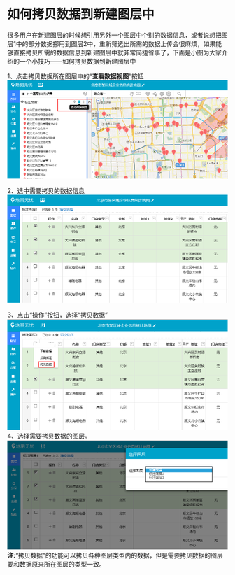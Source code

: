 # 如何拷贝数据到新建图层中

很多用户在新建图层的时候想引用另外一个图层中个别的数据信息，或者说想把图层1中的部分数据挪用到图层2中，重新筛选出所需的数据上传会很麻烦，如果能够直接拷贝所需的数据信息到新建图层中就非常简捷省事了，下面是小图为大家介绍的一个小技巧——如何拷贝数据到新建图层中

1、点击拷贝数据所在图层中的“**查看数据视图**”按钮
![](拷贝数据到新建图层中1.png)

2、选中需要拷贝的数据信息
![](拷贝数据到新建图层中2.png)

3、点击“操作”按钮，选择“拷贝数据”
![](拷贝数据到新建图层中3.png)
4、选择需要拷贝数据的图层。
![](拷贝数据到新建图层中4.png)
**注:**“拷贝数据”的功能可以拷贝各种图层类型内的数据，但是需要拷贝数据的图层要和数据原来所在图层的类型一致。
